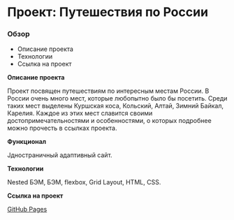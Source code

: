 # Проект: Путешествия по России

### Обзор
* Описание проекта
* Технологии
* Ссылка на проект

**Описание проекта**

Проект посвящен путешествиям по интересным местам России. В России очень много мест, которые любопытно было бы посетить. Среди таких мест выделены Куршская коса, Кольский, Алтай, Зимний Байкал, Карелия. Каждое из этих мест славится своими достопримечательностями и особенностями, о которых подробнее можно прочесть в ссылках проекта.

**Функционал**

Jдностраничный адаптивный сайт.

**Технологии**

Nested БЭМ, БЭМ, flexbox, Grid Layout, HTML, CSS.

**Ссылка на проект**

[GitHub Pages](https://olga-mus.github.io/russian-travel/index.html)
